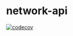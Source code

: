 # network-api

[![codecov](https://codecov.io/gh/my-ava-portfolio/network-api/branch/main/graph/badge.svg?token=Y35AMXHEFF)](https://codecov.io/gh/my-ava-portfolio/network-api)